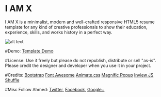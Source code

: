 # I AM X
I AM X is a minimalist, modern and well-crafted responsive HTML5 resume template for any kind of creative professionals to show their education, experience, skills, and works history in a perfect way.

![alt text](http://trendytheme.net/wp-content/uploads/edd/2015/10/Futani-Admin-Board-Preview-11.jpg "iamx")

#Demo:
[Template Demo](http://trendytheme.net/items/i-am-x-html-resume-template/)

#License: 
Use it freely but please do not republish, distribute or sell "as-is". Please credit the designer and developer when you use it in your project.

#Credits: 
[Bootstrap](http://getbootstrap.com/)
[Font Awesome](https://fortawesome.github.io/Font-Awesome/)
[Animate.css](https://daneden.github.io/animate.css/)
[Magnific Popup](http://dimsemenov.com/plugins/magnific-popup/)
[Inview JS](https://github.com/protonet/jquery.inview)
[Shuffle](http://vestride.github.io/Shuffle/)

#Misc
Follow Ahmed: [Twitter](https://twitter.com/ahmedfaruk_me), [Facebook](https://www.facebook.com/ahmedfaruk.me), [Google+](https://plus.google.com/u/0/114068300126923667161)
